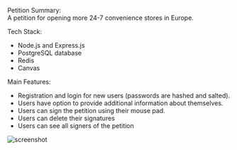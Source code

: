 Petition
Summary:<br> 
A petition for opening more 24-7 convenience stores in Europe.<br>

Tech Stack:

- Node.js and Express.js
- PostgreSQL database
- Redis
- Canvas

Main Features:

- Registration and login for new users (passwords are hashed and salted).
- Users have option to provide additional information about themselves.
- Users can sign the petition using their mouse pad.
- Users can delete their signatures
- Users can see all signers of the petition



![screenshot](https://github.com/spicedacademy/saffron-petition/blob/elivan/public/img/screenshot.png)

